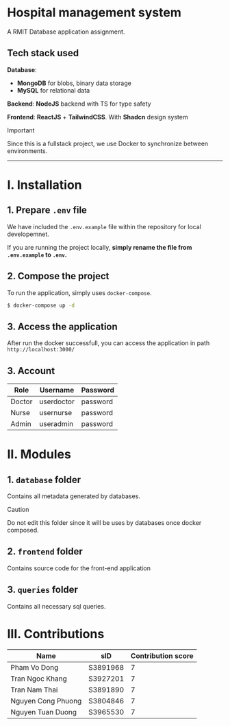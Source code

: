 # Hospital management system

A RMIT Database application assignment.

## Tech stack used

**Database**:

- **MongoDB** for blobs, binary data storage
- **MySQL** for relational data

**Backend**: **NodeJS** backend with TS for type safety

**Frontend**: **ReactJS** + **TailwindCSS**. With **Shadcn** design system

> [!IMPORTANT]
> Since this is a fullstack project, we use Docker to synchronize between environments.

---

# I. Installation

## 1. Prepare `.env` file

We have included the `.env.example` file within the repository for local developemnet.

If you are running the project locally, **simply rename the file from `.env.example` to `.env`.**

## 2. Compose the project

To run the application, simply uses `docker-compose`.

```bash
$ docker-compose up -d
```

## 3. Access the application

After run the docker successfull, you can access the application in path `http://localhost:3000/`

## 3. Account

| Role   | Username   | Password |
| ------ | ---------- | -------- |
| Doctor | userdoctor | password |
| Nurse  | usernurse  | password |
| Admin  | useradmin  | password |

# II. Modules

## 1. `database` folder

Contains all metadata generated by databases.

> [!CAUTION]
> Do not edit this folder since it will be uses by databases once docker composed.

## 2. `frontend` folder

Contains source code for the front-end application

## 3. `queries` folder

Contains all necessary sql queries.

# III. Contributions

| Name               | sID      | Contribution score |
| ------------------ | -------- | ------------------ |
| Pham Vo Dong       | S3891968 | 7                  |
| Tran Ngoc Khang    | S3927201 | 7                  |
| Tran Nam Thai      | S3891890 | 7                  |
| Nguyen Cong Phuong | S3804846 | 7                  |
| Nguyen Tuan Duong  | S3965530 | 7                  |
